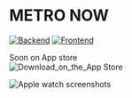 # METRO NOW

[![Backend](https://github.com/krystxf/metro-now/actions/workflows/backend.yaml/badge.svg)](https://github.com/krystxf/metro-now/actions/workflows/backend.yaml)
[![Frontend](https://github.com/krystxf/metro-now/actions/workflows/frontend.yaml/badge.svg)](https://github.com/krystxf/metro-now/actions/workflows/frontend.yaml)

Soon on App store\
![Download_on_the_App Store](https://github.com/krystxf/metro-now/assets/48121710/4cafe145-eab2-4c79-9ef2-0fced1111b09)

![Apple watch screenshots](https://github.com/krystxf/metro-now/assets/48121710/3ce8f583-c260-4588-b63d-63ecadd22333)
